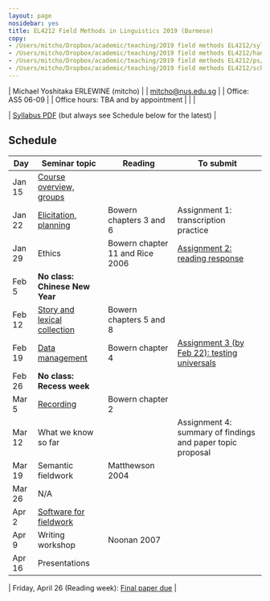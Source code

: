 ```yaml
---
layout: page
nosidebar: yes
title: EL4212 Field Methods in Linguistics 2019 (Burmese)
copy:
- /Users/mitcho/Dropbox/academic/teaching/2019 field methods EL4212/syllabus/syllabus.pdf
- /Users/mitcho/Dropbox/academic/teaching/2019 field methods EL4212/handouts/handout*.pdf
- /Users/mitcho/Dropbox/academic/teaching/2019 field methods EL4212/ps/assignment*.pdf
- /Users/mitcho/Dropbox/academic/teaching/2019 field methods EL4212/schedule.pdf
---
```


| Michael Yoshitaka ERLEWINE (mitcho) |
| <a href='mailto:mitcho@nus.edu.sg'>mitcho@nus.edu.sg</a> |
| Office: AS5 06-09 |
| Office hours: TBA and by appointment |
| |

| [Syllabus PDF](syllabus.pdf) (but always see Schedule below for the latest) |

## Schedule

| Day | Seminar topic | Reading | To submit |
|-----|-------|---------|-----------|
| Jan 15 | [Course overview, groups](handout01.pdf) | | |
| Jan 22 | [Elicitation, planning](handout02.pdf) | Bowern chapters 3 and 6 | Assignment 1: transcription practice |
| Jan 29 | Ethics | Bowern chapter 11 and Rice 2006 | [Assignment 2: reading response](assignment2.pdf) |
| Feb 5 | **No class: Chinese New Year** | | |
| Feb 12 | [Story and lexical collection](handout03.pdf) | Bowern chapters 5 and 8 | |
| Feb 19 | [Data management](handout04.pdf) | Bowern chapter 4 | [Assignment 3 (by Feb 22): testing universals](assignment3.pdf) |
| Feb 26 | **No class: Recess week** | | |
| Mar 5 | [Recording](handout05.pdf) | Bowern chapter 2 | |
| Mar 12 | What we know so far | | Assignment 4: summary of findings and paper topic proposal |
| Mar 19 | Semantic fieldwork | Matthewson 2004 | |
| Mar 26 | N/A | | |
| Apr 2 | [Software for fieldwork](handout06.pdf) | | |
| Apr 9 | Writing workshop | Noonan 2007 | |
| Apr 16 | Presentations | | |

| Friday, April 26 (Reading week): [Final paper due](handout07.pdf) |

